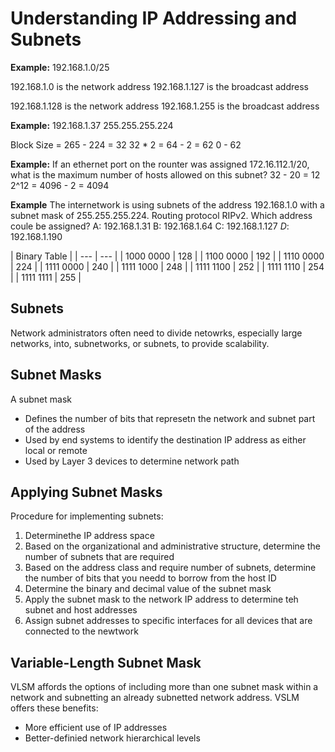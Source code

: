 # Understanding IP Addressing and Subnets

**Example:**
192.168.1.0/25

192.168.1.0 is the network address
192.168.1.127 is the broadcast address

192.168.1.128 is the network address
192.168.1.255 is the broadcast address

**Example:**
192.168.1.37
255.255.255.224

Block Size = 265 - 224 = 32
  32 * 2 = 64 - 2 = 62
  0 - 62

**Example:**
If an ethernet port on the rounter was assigned 172.16.112.1/20, what is the maximum number of hosts allowed on this subnet?
32 - 20 = 12
2^12 = 4096 - 2 = 4094

**Example**
The internetwork is using subnets of the address 192.168.1.0 with a subnet mask of 255.255.255.224. Routing protocol RIPv2. Which address coule be assigned?
A: 192.168.1.31
B: 192.168.1.64
C: 192.168.1.127
*D*: 192.168.1.190

| Binary Table |
| --- | --- | 
| 1000 0000 | 128 |
| 1100 0000 | 192 |
| 1110 0000 | 224 |
| 1111 0000 | 240 |
| 1111 1000 | 248 |
| 1111 1100 | 252 |
| 1111 1110 | 254 |
| 1111 1111 | 255 |

## Subnets
Network administrators often need to divide netowrks, especially large networks, into, subnetworks, or subnets, to provide scalability.

## Subnet Masks
A subnet mask
  * Defines the number of bits that represetn the network and subnet part of the address
  * Used by end systems to identify the destination IP address as either local or remote
  * Used by Layer 3 devices to determine network path

## Applying Subnet Masks
Procedure for implementing subnets:
  1. Determinethe IP address space
  2. Based on the organizational and administrative structure, determine the number of subnets that are required
  3. Based on the address class and require number of subnets, determine the number of bits that you needd to borrow from the host ID
  4. Determine the binary and decimal value of the subnet mask
  5. Apply the subnet mask to the network IP address to determine teh subnet and host addresses
  6. Assign subnet addresses to specific interfaces for all devices that are connected to the newtwork

## Variable-Length Subnet Mask
VLSM affords the options of including more than one subnet mask within a network and subnetting an already subnetted network address.
VSLM offers these benefits:
  * More efficient use of IP addresses
  * Better-definied network hierarchical levels

